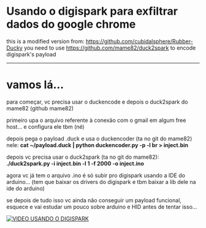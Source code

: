 # Usando o digispark para exfiltrar dados do google chrome
this is a modified version from: https://github.com/cubidalsphere/Rubber-Ducky
you need to use https://github.com/mame82/duck2spark to encode digispark's payload

---

# vamos lá... 
para começar, vc precisa usar o duckencode e depois o duck2spark do mame82 (github mame82)

primeiro upa o arquivo referente à conexão com o gmail em algum free host... e configura ele tbm (né)

depois pega o payload .duck e usa o duckencoder (ta no git do mame82) nele:
**cat ~/payload.duck | python duckencoder.py -p -l br > inject.bin**

depois vc precisa usar o duck2spark (ta no git do mame82):
**./duck2spark.py -i inject.bin -l 1 -f 2000 -o inject.ino**

agora vc já tem o arquivo .ino é só subir pro digispark usando a IDE do arduino... (tem que baixar os drivers do digispark e tbm baixar a lib dele na ide do arduino)

se depois de tudo isso vc ainda não conseguir um payload funcional, esquece e vai estudar um pouco sobre arduino e HID antes de tentar isso...

[![VIDEO USANDO O DIGISPARK](https://static.makeuseof.com/wp-content/uploads/2015/12/youtube-player-670x335.jpg)](https://www.youtube.com/watch?v=py2dDVzWSw4)
